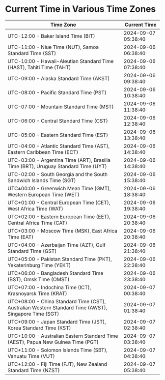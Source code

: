 # Current Time in Various Time Zones

| Time Zone | Current Time |
|-----------|--------------|
| UTC-12:00 - Baker Island Time (BIT) | 2024-09-07 05:38:40 |
| UTC-11:00 - Niue Time (NUT), Samoa Standard Time (SST) | 2024-09-06 06:38:40 |
| UTC-10:00 - Hawaii-Aleutian Standard Time (HAST), Tahiti Time (TAHT) | 2024-09-06 07:38:40 |
| UTC-09:00 - Alaska Standard Time (AKST) | 2024-09-06 09:38:40 |
| UTC-08:00 - Pacific Standard Time (PST) | 2024-09-06 10:38:40 |
| UTC-07:00 - Mountain Standard Time (MST) | 2024-09-06 11:38:40 |
| UTC-06:00 - Central Standard Time (CST) | 2024-09-06 12:38:40 |
| UTC-05:00 - Eastern Standard Time (EST) | 2024-09-06 13:38:40 |
| UTC-04:00 - Atlantic Standard Time (AST), Eastern Caribbean Time (ECT) | 2024-09-06 14:38:40 |
| UTC-03:00 - Argentina Time (ART), Brasília Time (BRT), Uruguay Standard Time (UYT) | 2024-09-06 14:38:40 |
| UTC-02:00 - South Georgia and the South Sandwich Islands Time (SGT) | 2024-09-06 15:38:40 |
| UTC±00:00 - Greenwich Mean Time (GMT), Western European Time (WET) | 2024-09-06 18:38:40 |
| UTC+01:00 - Central European Time (CET), West Africa Time (WAT) | 2024-09-06 19:38:40 |
| UTC+02:00 - Eastern European Time (EET), Central Africa Time (CAT) | 2024-09-06 20:38:40 |
| UTC+03:00 - Moscow Time (MSK), East Africa Time (EAT) | 2024-09-06 20:38:40 |
| UTC+04:00 - Azerbaijan Time (AZT), Gulf Standard Time (GST) | 2024-09-06 21:38:40 |
| UTC+05:00 - Pakistan Standard Time (PKT), Yekaterinburg Time (YEKT) | 2024-09-06 22:38:40 |
| UTC+06:00 - Bangladesh Standard Time (BST), Omsk Time (OMST) | 2024-09-06 23:38:40 |
| UTC+07:00 - Indochina Time (ICT), Krasnoyarsk Time (KRAT) | 2024-09-07 00:38:40 |
| UTC+08:00 - China Standard Time (CST), Australian Western Standard Time (AWST), Singapore Time (SGT) | 2024-09-07 01:38:40 |
| UTC+09:00 - Japan Standard Time (JST), Korea Standard Time (KST) | 2024-09-07 02:38:40 |
| UTC+10:00 - Australian Eastern Standard Time (AEST), Papua New Guinea Time (PGT) | 2024-09-07 03:38:40 |
| UTC+11:00 - Solomon Islands Time (SBT), Vanuatu Time (VUT) | 2024-09-07 04:38:40 |
| UTC+12:00 - Fiji Time (FJT), New Zealand Standard Time (NZST) | 2024-09-07 05:38:40 |
